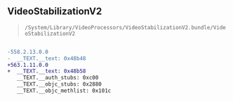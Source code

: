 ## VideoStabilizationV2

> `/System/Library/VideoProcessors/VideoStabilizationV2.bundle/VideoStabilizationV2`

```diff

-558.2.13.0.0
-  __TEXT.__text: 0x48b48
+563.1.11.0.0
+  __TEXT.__text: 0x48b58
   __TEXT.__auth_stubs: 0xc00
   __TEXT.__objc_stubs: 0x2880
   __TEXT.__objc_methlist: 0x101c

```
